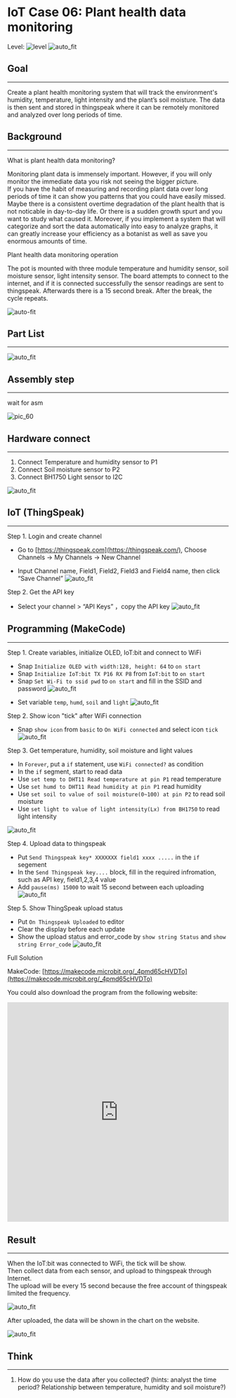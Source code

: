 # IoT Case 06: Plant health data monitoring

Level: ![level](images/level4.png)
![auto_fit](images/Case6/blank.png)<P>

## Goal
<HR>

Create a plant health monitoring system that will track the environment's humidity, temperature, light intensity and the plant’s soil moisture. The data is then sent and stored in thingspeak where it can be remotely monitored and analyzed over long periods of time. <BR><P>

## Background
<HR>

<span id="subtitle">What is plant health data monitoring?</span><BR><P>
Monitoring plant data is immensely important. However, if you will only monitor the immediate data you risk not seeing the bigger picture. <BR>If you have the habit of measuring and recording plant data over long periods of time it can show you patterns that you could have easily missed. Maybe there is a consistent overtime degradation of the plant health that is not noticable in day-to-day life. Or there is a sudden growth spurt and you want to study what caused it. Moreover, if you implement a system that will categorize and sort the data automatically into easy to analyze graphs, it can greatly increase your efficiency as a botanist as well as save you enormous amounts of time. 
 <BR><P>

<span id="subtitle">Plant health data monitoring operation</span><BR><P>
The pot is mounted with three module temperature and humidity sensor, soil moisture sensor, light intensity sensor. The board attempts to connect to the internet, and if it is connected successfully the sensor readings are sent to thingspeak. Afterwards there is a 15 second break. After the break, the cycle repeats. <BR><P>
![auto-fit](images/Case6/blank.png)<P>

## Part List
<HR>

![auto_fit](images/Case6/Case6_parts.png)<P>

## Assembly step
<HR>
wait for asm

![pic_60](images/Case6/blank.png)<P>

## Hardware connect
<HR>

1. Connect Temperature and humidity sensor to P1
2. Connect Soil moisture sensor to P2
3. Connect BH1750 Light sensor to I2C

![auto_fit](images/Case6/Case6_hardware.png)<P>


## IoT (ThingSpeak)
<HR>

<span id="subtitle"> Step 1. Login and create channel</span><BR><P>
* Go to [https://thingspeak.com](https://thingspeak.com/), Choose Channels -> My Channels -> New Channel<BR><P>
* Input Channel name, Field1, Field2, Field3 and Field4 name, then click “Save Channel”
![auto_fit](images/Case6/Case6_p1.png)<P>

<span id="subtitle"> Step 2. Get the API key</span><BR><P>
* Select your channel > “API Keys” ，copy the API key
![auto_fit](images/Case6/Case6_p2.png)<P>


## Programming (MakeCode)
<HR>

<span id="subtitle">Step 1. Create variables, initialize OLED, IoT:bit and connect to WiFi</span><BR><P>
* Snap `Initialize OLED with width:128, height: 64` to `on start`
* Snap `Initialize IoT:bit TX P16 RX P8` from `IoT:bit` to `on start`
* Snap `Set Wi-Fi to ssid pwd` to `on start` and fill in the SSID and password
![auto_fit](images/Case6/Case6_p3.png)<P>
* Set variable `temp`, `humd`, `soil` and `light`
![auto_fit](images/Case6/Case6_p4.png)<P>

<span id="subtitle">Step 2. Show icon "tick" after WiFi connection</span><BR><P>
* Snap `show icon` from `basic` to `On WiFi connected` and select icon `tick`
![auto_fit](images/Case6/Case6_p5.png)<P>

<span id="subtitle">Step 3. Get temperature, humidity, soil moisture and light values</span><BR><P>
* In `Forever`, put a `if` statement, use `WiFi connected?` as condition
* In the `if` segment, start to read data
* Use `set temp to DHT11 Read temperature at pin P1` read temperature
* Use `set humd to DHT11 Read humidity at pin P1` read humidity
* Use `set soil to value of soil moisture(0~100) at pin P2` to read soil moisture
* Use `set light to value of light intensity(Lx) from BH1750` to read light intensity

![auto_fit](images/Case6/Case6_p6.png)<P>

<span id="subtitle">Step 4. Upload data to thingspeak</span><BR><P>
* Put `Send Thingspeak key* XXXXXXX field1 xxxx .....` in the `if` segement
* In the `Send Thingspeak key....` block, fill in the required infromation, such as API key, field1,2,3,4 value
* Add `pause(ms) 15000` to wait 15 second between each uploading
![auto_fit](images/Case6/Case6_p7.png)<P>


<span id="subtitle">Step 5. Show ThingSpeak upload status</span><BR><P>
* Put `On Thingspeak Uploaded` to editor
* Clear the display before each update
* Show the upload status and error_code by `show string Status` and `show string Error_code`
![auto_fit](images/Case6/Case6_p8.png)<P>



<span id="subtitle">Full Solution<BR><P>
MakeCode: [https://makecode.microbit.org/_4pmd65cHVDTo](https://makecode.microbit.org/_4pmd65cHVDTo)<BR><P>
You could also download the program from the following website:<BR>
<iframe src="https://makecode.microbit.org/#pub:_4pmd65cHVDTo" width="100%" height="500" frameborder="0"></iframe>


## Result
<HR>
When the IoT:bit was connected to WiFi, the tick will be show.<BR>
Then collect data from each sensor, and upload to thingspeak through Internet.<BR>The upload will be every 15 second because the free account of thingspeak limited the frequency.

![auto_fit](images/Case6/Case6_result1.png)<P>

After uploaded, the data will be shown in the chart on the website.

![auto_fit](images/Case6/Case6_result2.png)<P>

## Think
<HR>

1. How do you use the data after you collected? (hints: analyst the time period? Relationship between temperature, humidity and soil moisture?)
